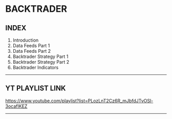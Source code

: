 # BACKTRADER

## INDEX

1. Introduction
2. Data Feeds Part 1
3. Data Feeds Part 2
4. Backtrader Strategy Part 1
5. Backtrader Strategy Part 2
6. Backtrader Indicators

---

## YT PLAYLIST LINK

<https://www.youtube.com/playlist?list=PLozLnT2Cz6R_mJbfdJTvOSl-3ocafIKEZ>

---
